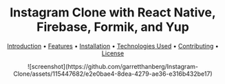 <h1 align="center">
  Instagram Clone with React Native, Firebase, Formik, and Yup
  <br>
</h1>

<p align="center">
  <a href="#key-features">Introduction</a> •
  <a href="#how-to-use">Features</a> •
  <a href="#download">Installation</a> •
  <a href="#credits">Technologies Used</a> •
  <a href="#related">Contributing</a> •
  <a href="#license">License</a>
</p>

<p align="center">
![screenshot](https://github.com/garretthanberg/Instagram-Clone/assets/115447682/e2e0bae4-8dea-4279-ae36-e316b432be17)
</p>
